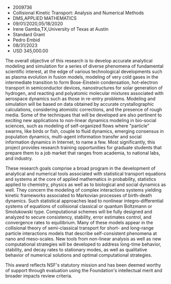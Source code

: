 
* 2009736
* Collisional Kinetic Transport: Analysis and Numerical Methods
* DMS,APPLIED MATHEMATICS
* 09/01/2020,05/18/2020
* Irene Gamba,TX,University of Texas at Austin
* Standard Grant
* Pedro Embid
* 08/31/2023
* USD 345,000.00

The overall objective of this research is to develop accurate analytical
modeling and simulation for a series of diverse phenomena of fundamental
scientific interest, at the edge of various technological developments such as
plasma evolution in fusion models, modeling of very cold gases in the
intermediate transition to form Bose-Einstein condensation, hot-electron
transport in semiconductor devices, nanostructures for solar generation of
hydrogen, and reacting and polyatomic molecular mixtures associated with
aerospace dynamics such as those in re-entry problems. Modeling and simulation
will be based on data obtained by accurate crystallographic calculations,
considering atomistic corrections, and the presence of rough media. Some of the
techniques that will be developed are also pertinent to exciting new
applications to non-linear dynamics modeling in bio-social sciences, such as
modeling of self-organized flows where "particle" swarms, like birds or fish,
couple to fluid dynamics, emerging consensus in population dynamics, multi-agent
information transfer and social information dynamics in Internet, to name a few.
Most significantly, this project provides research training opportunities for
graduate students that prepare them to a job market that ranges from academia,
to national labs, and industry.

These research goals comprise a broad program in the development of analytical
and numerical tools associated with statistical transport equations and systems
at the core of applied mathematics in probability, statistics applied to
chemistry, physics as well as to biological and social dynamics as well. They
concern the modeling of complex interactions systems yielding kinetic frameworks
associated to Markovian processes of birth-death dynamics. Such statistical
approaches lead to nonlinear integro-differential systems of equations of
collisional classical or quantum Boltzmann or Smolukowski type. Computational
schemes will be fully designed and analyzed to secure consistency, stability,
error estimates control, and convergence rates to equilibrium. Many of these
models appear in the collisional theory of semi-classical transport for short-
and long-range particle interactions models that describe self-consistent
phenomena at nano and meso-scales. New tools from non-linear analysis as well as
new computational strategies will be developed to address long-time behavior,
stability, and decay rates to stationary modes, as well as qualitative behavior
of numerical solutions and optimal computational strategies.

This award reflects NSF's statutory mission and has been deemed worthy of
support through evaluation using the Foundation's intellectual merit and broader
impacts review criteria.
